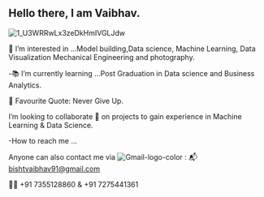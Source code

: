 ## Hello there, I am Vaibhav.

![1_U3WRRwLx3zeDkHmIVGLJdw](https://user-images.githubusercontent.com/87828805/144579071-9f6139c4-a52a-43a5-8a03-31f012611c47.gif)


👀 I’m interested in ...Model building,Data science, Machine Learning, Data Visualization Mechanical Engineering and photography.

-📚 I’m currently learning ...Post Graduation in Data science and Business Analytics.

🌱 Favourite Quote: Never Give Up.

I’m looking to collaborate 💞️
on projects to gain experience in Machine Learning & Data Science.

-How to reach me ...

Anyone can also contact me via  ![Gmail-logo-color](https://user-images.githubusercontent.com/87828805/153260015-eceab1c1-ee07-4009-b9fb-dea2d27aa952.jpg)
  : 📬 bishtvaibhav91@gmail.com

📲📞 +91 7355128860 & +91 7275441361
